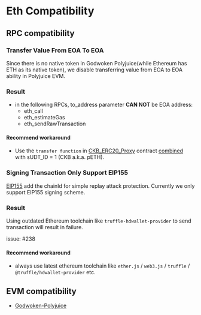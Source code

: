 # Eth Compatibility

## RPC compatibility

### Transfer Value From EOA To EOA

Since there is no native token in Godwoken Polyjuice(while Ethereum has ETH as its native token), we disable transferring value from EOA to EOA ability in Polyjuice EVM.

### Result

- in the following RPCs, to_address parameter **CAN NOT** be EOA address:
  - eth_call
  - eth_estimateGas
  - eth_sendRawTransaction

#### Recommend workaround

- Use the `transfer function` in [CKB_ERC20_Proxy](https://github.com/nervosnetwork/godwoken-polyjuice/blob/3f1ad5b/solidity/erc20/README.md) contract [combined](https://github.com/nervosnetwork/godwoken-polyjuice/blob/3f1ad5b322/solidity/erc20/SudtERC20Proxy_UserDefinedDecimals.sol#L154) with sUDT_ID = 1 (CKB a.k.a. pETH).

### Signing Transaction Only Support EIP155

[EIP155](https://eips.ethereum.org/EIPS/eip-155) add the chainId for simple replay attack protection. Currently we only support EIP155 signing scheme.

### Result

Using outdated Ethereum toolchain like `truffle-hdwallet-provider` to send transaction will result in failure. 

issue: #238

#### Recommend workaround

- always use latest ethereum toolchain like `ether.js` / `web3.js` / `truffle` / `@truffle/hdwallet-provider` etc.
## EVM compatibility

- [Godwoken-Polyjuice](https://github.com/nervosnetwork/godwoken-polyjuice/blob/compatibility-breaking-changes/docs/EVM-compatible.md)
